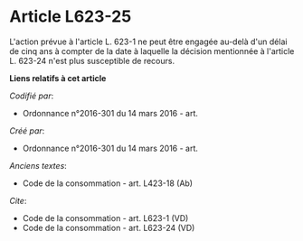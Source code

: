 # Article L623-25

L'action prévue à l'article L. 623-1 ne peut être engagée au-delà d'un délai de cinq ans à compter de la date à laquelle la
décision mentionnée à l'article L. 623-24 n'est plus susceptible de recours.

**Liens relatifs à cet article**

_Codifié par_:

  - Ordonnance n°2016-301 du 14 mars 2016 - art.

_Créé par_:

  - Ordonnance n°2016-301 du 14 mars 2016 - art.

_Anciens textes_:

  - Code de la consommation - art. L423-18 (Ab)

_Cite_:

  - Code de la consommation - art. L623-1 (VD)
  - Code de la consommation - art. L623-24 (VD)
